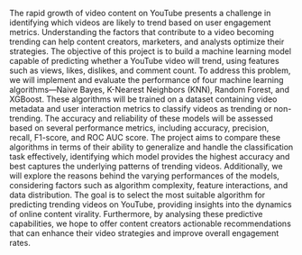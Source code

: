 The rapid growth of video content on YouTube presents a challenge in identifying
which videos are likely to trend based on user engagement metrics. Understanding the factors
that contribute to a video becoming trending can help content creators, marketers, and analysts
optimize their strategies. The objective of this project is to build a machine learning model
capable of predicting whether a YouTube video will trend, using features such as views, likes,
dislikes, and comment count. To address this problem, we will implement and evaluate the
performance of four machine learning algorithms—Naive Bayes, K-Nearest Neighbors
(KNN), Random Forest, and XGBoost. These algorithms will be trained on a dataset containing
video metadata and user interaction metrics to classify videos as trending or non-trending. The
accuracy and reliability of these models will be assessed based on several performance metrics,
including accuracy, precision, recall, F1-score, and ROC AUC score. The project aims to
compare these algorithms in terms of their ability to generalize and handle the classification
task effectively, identifying which model provides the highest accuracy and best captures the
underlying patterns of trending videos. Additionally, we will explore the reasons behind the
varying performances of the models, considering factors such as algorithm complexity, feature
interactions, and data distribution. The goal is to select the most suitable algorithm for
predicting trending videos on YouTube, providing insights into the dynamics of online content
virality. Furthermore, by analysing these predictive capabilities, we hope to offer content
creators actionable recommendations that can enhance their video strategies and improve
overall engagement rates.
